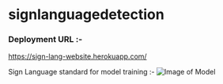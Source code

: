 # signlanguagedetection
### Deployment URL :-
https://sign-lang-website.herokuapp.com/

Sign Language standard for model training :-
![Image of Model](https://github.com/hackslash-nitp/signlanguagedetection/blob/main/hand-sign-language-numbers-collection-260nw-1280130250.jpg)
